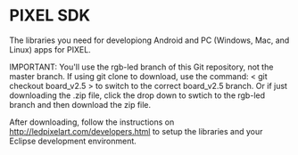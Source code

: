 PIXEL SDK
====

The libraries you need for developiong Android and PC (Windows, Mac, and Linux) apps for PIXEL. 

IMPORTANT: You'll use the rgb-led branch of this Git repository, not the master branch. If using git clone to download, use the
command: < git checkout board_v2.5 > to switch to the correct board_v2.5 branch. Or if just downloading the .zip file, click
the drop down to swtich to the rgb-led branch and then download the zip file.

After downloading, follow the instructions on http://ledpixelart.com/developers.html to setup the libraries and your
Eclipse development environment.
